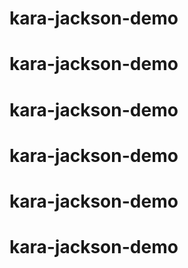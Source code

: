 # kara-jackson-demo
# kara-jackson-demo
# kara-jackson-demo
# kara-jackson-demo
# kara-jackson-demo
# kara-jackson-demo
